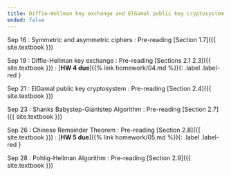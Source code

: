 ```yaml
---
title: Diffie-Hellman key exchange and ElGamal public key cryptosystem
ended: false
---
```


Sep 16
: Symmetric and asymmetric ciphers 
  : Pre-reading [Section 1.7]({{ site.textbook }})

Sep 19
: Diffie-Hellman key exchange
  : Pre-reading [Sections 2.1 2.3]({{ site.textbook }})
: [**HW 4 due**]({% link homework/04.md %}){: .label .label-red }

Sep 21
: ElGamal public key cryptosystem
  : Pre-reading [Section 2.4]({{ site.textbook }})

Sep 23
: Shanks Babystep-Giantstep Algorithm 
  : Pre-reading [Section 2.7]({{ site.textbook }})

Sep 26
: Chinese Remainder Theorem
  : Pre-reading [Section 2.8]({{ site.textbook }})
: [**HW 5 due**]({% link homework/05.md %}){: .label .label-red }

Sep 28
: Pohlig-Hellman Algorithm 
  : Pre-reading [Section 2.9]({{ site.textbook }})
